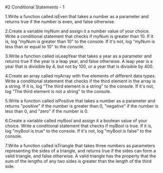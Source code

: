 #2 Conditional Statements - 1

1.Write a function called isEven that takes a number as a parameter and returns true if the number is even, and false otherwise.

2.Create a variable myNum and assign it a number value of your choice. Write a conditional statement that checks if myNum is greater than 10. If it is, log "myNum is greater than 10" to the console. If it's not, log "myNum is less than or equal to 10" to the console.

3.Write a function called isLeapYear that takes a year as a parameter and returns true if the year is a leap year, and false otherwise. A leap year is a year that is divisible by 4, but not by 100, or a year that is divisible by 400.

4.Create an array called myArray with five elements of different data types. Write a conditional statement that checks if the third element in the array is a string. If it is, log "The third element is a string" to the console. If it's not, log "The third element is not a string" to the console.

5.Write a function called isPositive that takes a number as a parameter and returns "positive" if the number is greater than 0, "negative" if the number is less than 0, and "zero" if the number is 0.

6.Create a variable called myBool and assign it a boolean value of your choice. Write a conditional statement that checks if myBool is true. If it is, log "myBool is true" to the console. If it's not, log "myBool is false" to the console.

7.Write a function called isTriangle that takes three numbers as parameters representing the sides of a triangle, and returns true if the sides can form a valid triangle, and false otherwise. A valid triangle has the property that the sum of the lengths of any two sides is greater than the length of the third side.
